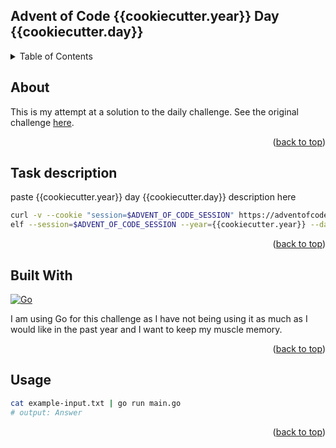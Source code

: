 <a name="readme-top"></a>

<!-- TITLE -->
## Advent of Code {{cookiecutter.year}} Day {{cookiecutter.day}}

<!-- TABLE OF CONTENTS -->
<details>
  <summary>Table of Contents</summary>
  <ul>
    <li><a href="#about">About</a></li>
    <li><a href="#task-description">Task description</a></li>
    <li><a href="#built-with">Built With</a></li>
    <li><a href="#usage">Usage</a></li>
  </ul>
</details>

<!-- ABOUT -->
## About

This is my attempt at a solution to the daily challenge. See the original challenge [here][Challenge-url].

<p align="right">(<a href="#readme-top">back to top</a>)</p>

<!-- TASK DESCRIPTION -->
## Task description

paste {{cookiecutter.year}} day {{cookiecutter.day}} description here

```bash
curl -v --cookie "session=$ADVENT_OF_CODE_SESSION" https://adventofcode.com/{{cookiecutter.year}}/day/{{cookiecutter.day}}/input > challenge-input.txt
elf --session=$ADVENT_OF_CODE_SESSION --year={{cookiecutter.year}} --day={{cookiecutter.day}} | pbcopy
```

<p align="right">(<a href="#readme-top">back to top</a>)</p>

<!-- BUILT WITH -->
## Built With

[![Go][Go-shield]][Go-url]

I am using Go for this challenge as I have not being using it as much as I would like in the past year and I want to 
keep my muscle memory.

<p align="right">(<a href="#readme-top">back to top</a>)</p>

<!-- USAGE -->
## Usage

```bash
cat example-input.txt | go run main.go
# output: Answer
```

<p align="right">(<a href="#readme-top">back to top</a>)</p>

<!-- MARKDOWN LINKS & IMAGES -->
[Challenge-url]: https://adventofcode.com/{{cookiecutter.year}}/day/{{cookiecutter.day}}
[Go-shield]: https://img.shields.io/badge/go-%2300ADD8.svg?style=for-the-badge&logo=go&logoColor=white
[Go-url]: https://go.dev/
[Python-shield]: https://img.shields.io/badge/python-3670A0?style=for-the-badge&logo=python&logoColor=white
[Python-url]: https://www.python.org/